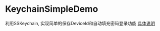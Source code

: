 # KeychainSimpleDemo
利用SSKeychain, 实现简单的保存DeviceId和自动填充密码登录功能
[具体说明](http://www.jianshu.com/p/67e4c91aee84)
